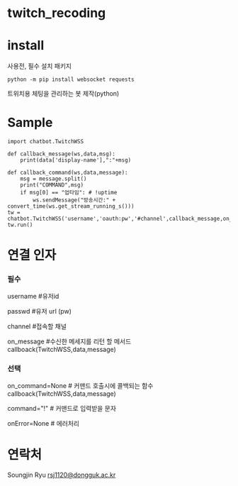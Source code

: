 # twitch_recoding

install
===
사용전, 필수 설치 패키지 

```
python -m pip install websocket requests
```

트위치용 체팅을 관리하는 봇 제작(python) 

Sample
=====
```
import chatbot.TwitchWSS

def callback_message(ws,data,msg):
    print(data['display-name'],":"+msg)

def callback_command(ws,data,message):
    msg = message.split()
    print("COMMAND",msg)
    if msg[0] == "업타임": # !uptime
        ws.sendMessage("방송시간:" + convert_time(ws.get_stream_running_s()))
tw = chatbot.TwitchWSS('username','oauth:pw','#channel',callback_message,on_command=callback_command)
tw.run()
```



연결 인자
=====

### 필수 ###
username #유저id

passwd #유저 url (pw)

channel #접속할 채널

on_message #수신한 메세지를 리턴 할 메서드   callboack(TwitchWSS,data,message)

### 선택 ###
on_command=None # 커맨드 호출시에 콜백되는 함수 callboack(TwitchWSS,data,message)

command="!" # 커맨드로 입력받을 문자

onError=None # 에러처리



연락처
===

Soungjin Ryu 
rsj1120@dongguk.ac.kr

